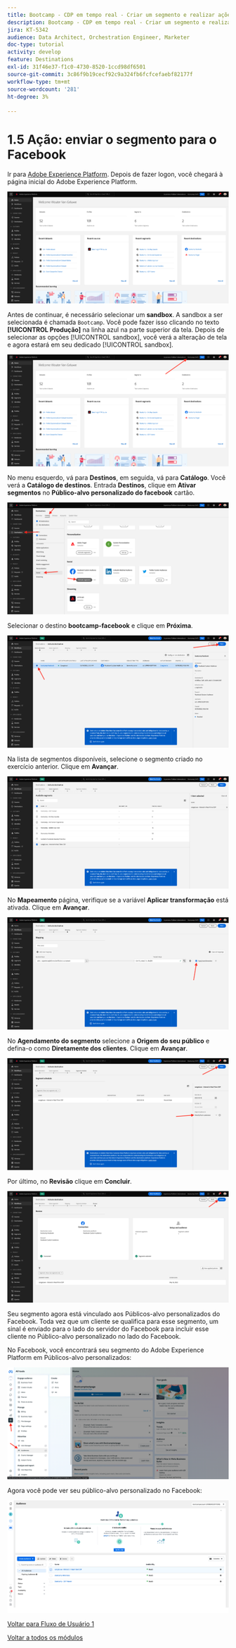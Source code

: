 ```yaml
---
title: Bootcamp - CDP em tempo real - Criar um segmento e realizar ações - Enviar seu segmento para DV360
description: Bootcamp - CDP em tempo real - Criar um segmento e realizar ações - Enviar seu segmento para DV360
jira: KT-5342
audience: Data Architect, Orchestration Engineer, Marketer
doc-type: tutorial
activity: develop
feature: Destinations
exl-id: 31f46e37-f1c0-4730-8520-1ccd98df6501
source-git-commit: 3c86f9b19cecf92c9a324fb6fcfcefaebf82177f
workflow-type: tm+mt
source-wordcount: '281'
ht-degree: 3%

---
```


# 1.5 Ação: enviar o segmento para o Facebook

Ir para [Adobe Experience Platform](https://experience.adobe.com/platform). Depois de fazer logon, você chegará à página inicial do Adobe Experience Platform.

![Assimilação de dados](./images/home.png)

Antes de continuar, é necessário selecionar um **sandbox**. A sandbox a ser selecionada é chamada ``Bootcamp``. Você pode fazer isso clicando no texto **[!UICONTROL Produção]** na linha azul na parte superior da tela. Depois de selecionar as opções [!UICONTROL sandbox], você verá a alteração de tela e agora estará em seu dedicado [!UICONTROL sandbox].

![Assimilação de dados](./images/sb1.png)

No menu esquerdo, vá para **Destinos**, em seguida, vá para **Catálogo**. Você verá a **Catálogo de destinos**. Entrada **Destinos**, clique em **Ativar segmentos** no **Público-alvo personalizado do facebook** cartão.

![RTCDP](./images/rtcdpgoogleseg.png)

Selecionar o destino **bootcamp-facebook** e clique em **Próxima**.

![RTCDP](./images/rtcdpcreatedest2.png)

Na lista de segmentos disponíveis, selecione o segmento criado no exercício anterior. Clique em **Avançar**.

![RTCDP](./images/rtcdpcreatedest3.png)

No **Mapeamento** página, verifique se a variável **Aplicar transformação** está ativada. Clique em **Avançar**.

![RTCDP](./images/rtcdpcreatedest4a.png)

No **Agendamento do segmento** selecione a **Origem do seu público** e defina-o como **Diretamente dos clientes**. Clique em **Avançar**.

![RTCDP](./images/rtcdpcreatedest4.png)

Por último, no **Revisão** clique em **Concluir**.

![RTCDP](./images/rtcdpcreatedest5.png)

Seu segmento agora está vinculado aos Públicos-alvo personalizados do Facebook. Toda vez que um cliente se qualifica para esse segmento, um sinal é enviado para o lado do servidor do Facebook para incluir esse cliente no Público-alvo personalizado no lado do Facebook.

No Facebook, você encontrará seu segmento do Adobe Experience Platform em Públicos-alvo personalizados:

![RTCDP](./images/rtcdpcreatedest5b.png)

Agora você pode ver seu público-alvo personalizado no Facebook:

![RTCDP](./images/rtcdpcreatedest5a.png)

[Voltar para Fluxo de Usuário 1](./uc1.md)

[Voltar a todos os módulos](../../overview.md)
